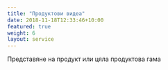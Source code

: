 ```yaml
---
title: "Продуктови видеа"
date: 2018-11-18T12:33:46+10:00
featured: true
weight: 6
layout: service
---
```

Представяне на продукт или цяла продуктова гама